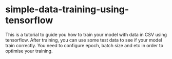 # simple-data-training-using-tensorflow
This is a tutorial to guide you how to train your model with data in CSV using tensorflow. After training, you can use some test data to see if your model train correctly. You need to configure epoch, batch size and etc in order to optimise your training.
